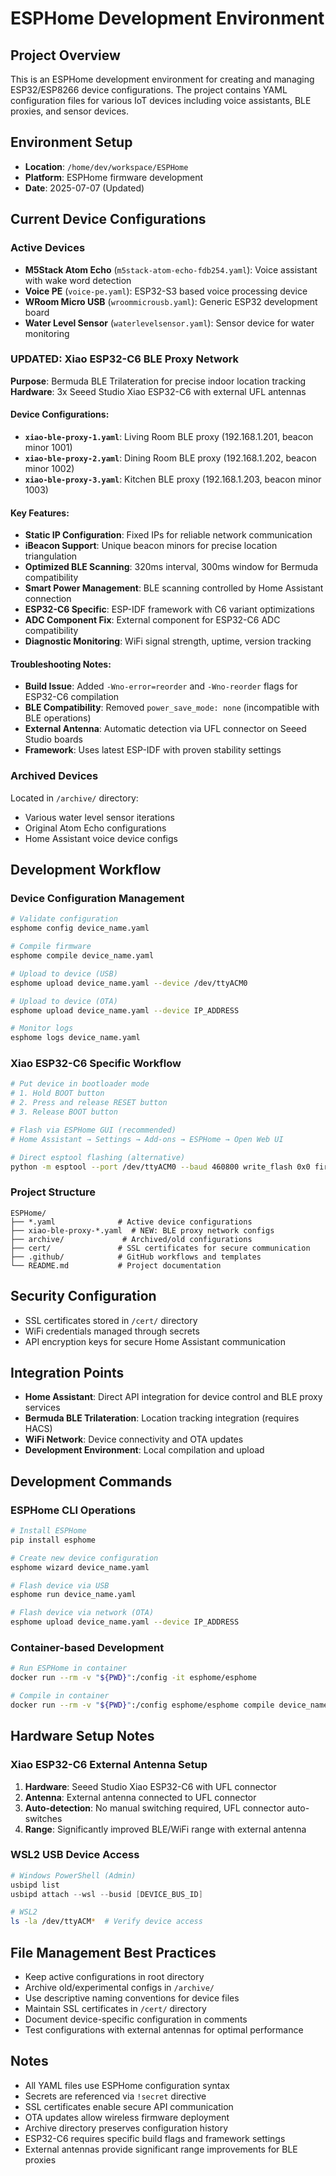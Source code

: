 # ESPHome Development Environment

## Project Overview
This is an ESPHome development environment for creating and managing ESP32/ESP8266 device configurations. The project contains YAML configuration files for various IoT devices including voice assistants, BLE proxies, and sensor devices.

## Environment Setup
- **Location**: `/home/dev/workspace/ESPHome`
- **Platform**: ESPHome firmware development
- **Date**: 2025-07-07 (Updated)

## Current Device Configurations

### Active Devices
- **M5Stack Atom Echo** (`m5stack-atom-echo-fdb254.yaml`): Voice assistant with wake word detection
- **Voice PE** (`voice-pe.yaml`): ESP32-S3 based voice processing device  
- **WRoom Micro USB** (`wroommicrousb.yaml`): Generic ESP32 development board
- **Water Level Sensor** (`waterlevelsensor.yaml`): Sensor device for water monitoring

### UPDATED: Xiao ESP32-C6 BLE Proxy Network
**Purpose**: Bermuda BLE Trilateration for precise indoor location tracking
**Hardware**: 3x Seeed Studio Xiao ESP32-C6 with external UFL antennas

#### Device Configurations:
- **`xiao-ble-proxy-1.yaml`**: Living Room BLE proxy (192.168.1.201, beacon minor 1001)
- **`xiao-ble-proxy-2.yaml`**: Dining Room BLE proxy (192.168.1.202, beacon minor 1002)
- **`xiao-ble-proxy-3.yaml`**: Kitchen BLE proxy (192.168.1.203, beacon minor 1003)

#### Key Features:
- **Static IP Configuration**: Fixed IPs for reliable network communication
- **iBeacon Support**: Unique beacon minors for precise location triangulation
- **Optimized BLE Scanning**: 320ms interval, 300ms window for Bermuda compatibility
- **Smart Power Management**: BLE scanning controlled by Home Assistant connection
- **ESP32-C6 Specific**: ESP-IDF framework with C6 variant optimizations
- **ADC Component Fix**: External component for ESP32-C6 ADC compatibility
- **Diagnostic Monitoring**: WiFi signal strength, uptime, version tracking

#### Troubleshooting Notes:
- **Build Issue**: Added `-Wno-error=reorder` and `-Wno-reorder` flags for ESP32-C6 compilation
- **BLE Compatibility**: Removed `power_save_mode: none` (incompatible with BLE operations)
- **External Antenna**: Automatic detection via UFL connector on Seeed Studio boards
- **Framework**: Uses latest ESP-IDF with proven stability settings

### Archived Devices
Located in `/archive/` directory:
- Various water level sensor iterations
- Original Atom Echo configurations
- Home Assistant voice device configs

## Development Workflow

### Device Configuration Management
```bash
# Validate configuration
esphome config device_name.yaml

# Compile firmware
esphome compile device_name.yaml

# Upload to device (USB)
esphome upload device_name.yaml --device /dev/ttyACM0

# Upload to device (OTA)
esphome upload device_name.yaml --device IP_ADDRESS

# Monitor logs
esphome logs device_name.yaml
```

### Xiao ESP32-C6 Specific Workflow
```bash
# Put device in bootloader mode
# 1. Hold BOOT button
# 2. Press and release RESET button
# 3. Release BOOT button

# Flash via ESPHome GUI (recommended)
# Home Assistant → Settings → Add-ons → ESPHome → Open Web UI

# Direct esptool flashing (alternative)
python -m esptool --port /dev/ttyACM0 --baud 460800 write_flash 0x0 firmware.bin
```

### Project Structure
```
ESPHome/
├── *.yaml              # Active device configurations
├── xiao-ble-proxy-*.yaml  # NEW: BLE proxy network configs
├── archive/             # Archived/old configurations  
├── cert/               # SSL certificates for secure communication
├── .github/            # GitHub workflows and templates
└── README.md           # Project documentation
```

## Security Configuration
- SSL certificates stored in `/cert/` directory
- WiFi credentials managed through secrets
- API encryption keys for secure Home Assistant communication

## Integration Points
- **Home Assistant**: Direct API integration for device control and BLE proxy services
- **Bermuda BLE Trilateration**: Location tracking integration (requires HACS)
- **WiFi Network**: Device connectivity and OTA updates
- **Development Environment**: Local compilation and upload

## Development Commands

### ESPHome CLI Operations
```bash
# Install ESPHome
pip install esphome

# Create new device configuration
esphome wizard device_name.yaml

# Flash device via USB
esphome run device_name.yaml

# Flash device via network (OTA)
esphome upload device_name.yaml --device IP_ADDRESS
```

### Container-based Development
```bash
# Run ESPHome in container
docker run --rm -v "${PWD}":/config -it esphome/esphome

# Compile in container
docker run --rm -v "${PWD}":/config esphome/esphome compile device_name.yaml
```

## Hardware Setup Notes

### Xiao ESP32-C6 External Antenna Setup
1. **Hardware**: Seeed Studio Xiao ESP32-C6 with UFL connector
2. **Antenna**: External antenna connected to UFL connector
3. **Auto-detection**: No manual switching required, UFL connector auto-switches
4. **Range**: Significantly improved BLE/WiFi range with external antenna

### WSL2 USB Device Access
```powershell
# Windows PowerShell (Admin)
usbipd list
usbipd attach --wsl --busid [DEVICE_BUS_ID]
```

```bash
# WSL2
ls -la /dev/ttyACM*  # Verify device access
```

## File Management Best Practices
- Keep active configurations in root directory
- Archive old/experimental configs in `/archive/`
- Use descriptive naming conventions for device files
- Maintain SSL certificates in `/cert/` directory
- Document device-specific configuration in comments
- Test configurations with external antennas for optimal performance

## Notes
- All YAML files use ESPHome configuration syntax
- Secrets are referenced via `!secret` directive
- SSL certificates enable secure API communication
- OTA updates allow wireless firmware deployment
- Archive directory preserves configuration history
- ESP32-C6 requires specific build flags and framework settings
- External antennas provide significant range improvements for BLE proxies